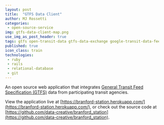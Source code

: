 ```yaml
---
layout: post
title:  "GTFS Data Client"
author: MJ Rossetti
categories:
 - open-source-service
img: gtfs-data-client-map.png
use_img_as_post_header: true
tags: gtfs open-transit-data gtfs-data-exchange google-transit-data-feed
published: true
icon_class: train
technologies:
 - ruby
 - rails
 - relational-database
 - git
---
```


<!--
![A screenshot of a web application depicting information tables and a map.](/assets/images/gtfs-data-client.png "App screenshot")
-->

An open source web application that integrates
 [General Transit Feed Specification (GTFS)](https://developers.google.com/transit/gtfs/)
 data from participating transit agencies.

View the application live at [https://branford-station.herokuapp.com/](https://branford-station.herokuapp.com/),
 or check out the source code at [https://github.com/data-creative/branford_station](https://github.com/data-creative/branford_station).
